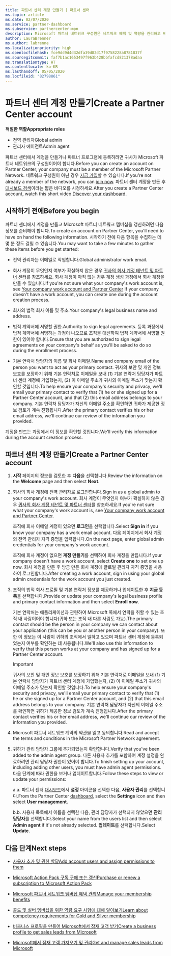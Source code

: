 ```yaml
---
title: 파트너 센터 계정 만들기 | 파트너 센터
ms.topic: article
ms.date: 02/07/2020
ms.service: partner-dashboard
ms.subservice: partnercenter-mpn
description: Microsoft 파트너 네트워크 구성원은 네트워크 혜택 및 역량을 관리하고 비즈니스 프로필을 만들기 위해 파트너 센터 계정을 만들어야 합니다.
author: LauraBrenner
ms.author: labrenne
ms.localizationpriority: high
ms.openlocfilehash: fce9dd9d4d32dfa39d82d17f9758228a8781837f
ms.sourcegitcommit: faf7b1ac1653497f963b428bbfafcd821378adaa
ms.translationtype: HT
ms.contentlocale: ko-KR
ms.lasthandoff: 05/05/2020
ms.locfileid: "82798861"
---
```

# <a name="create-a-partner-center-account"></a><span data-ttu-id="bb176-103">파트너 센터 계정 만들기</span><span class="sxs-lookup"><span data-stu-id="bb176-103">Create a Partner Center account</span></span>

<span data-ttu-id="bb176-104">**적절한 역할**</span><span class="sxs-lookup"><span data-stu-id="bb176-104">**Appropriate roles**</span></span>

- <span data-ttu-id="bb176-105">전역 관리자</span><span class="sxs-lookup"><span data-stu-id="bb176-105">Global admin</span></span>
- <span data-ttu-id="bb176-106">관리자 에이전트</span><span class="sxs-lookup"><span data-stu-id="bb176-106">Admin agent</span></span>

<span data-ttu-id="bb176-107">파트너 센터에서 계정을 만들거나 파트너 프로그램에 등록하려면 귀사가 Microsoft 파트너 네트워크의 구성원이어야 합니다.</span><span class="sxs-lookup"><span data-stu-id="bb176-107">Before you can create an account on Partner Center, your company must be a member of the Microsoft Partner Network.</span></span> <span data-ttu-id="bb176-108">네트워크 구성원이 아닌 경우 [지금 가입](https://partner.microsoft.com/commercial#)할 수 있습니다.</span><span class="sxs-lookup"><span data-stu-id="bb176-108">If you're not already a member of the network, you can [join now](https://partner.microsoft.com/commercial#).</span></span> <span data-ttu-id="bb176-109">파트너 센터 계정을 만든 후 [대시보드 검색](https://vimeo.com/290338211)이라는 짧은 비디오를 시청하세요.</span><span class="sxs-lookup"><span data-stu-id="bb176-109">After you create a Partner Center account, watch this short video [Discover your dashboard](https://vimeo.com/290338211).</span></span>

## <a name="before-you-begin"></a><span data-ttu-id="bb176-110">시작하기 전에</span><span class="sxs-lookup"><span data-stu-id="bb176-110">Before you begin</span></span>

<span data-ttu-id="bb176-111">파트너 센터에서 계정을 만들고 Microsoft 파트너 네트워크 멤버십을 갱신하려면 다음 정보를 준비해야 합니다.</span><span class="sxs-lookup"><span data-stu-id="bb176-111">To create an account on Partner Center, you'll need to have on hand the following information.</span></span> <span data-ttu-id="bb176-112">시작하기 전에 다음 항목을 수집하는 데 몇 분 정도 걸릴 수 있습니다.</span><span class="sxs-lookup"><span data-stu-id="bb176-112">You may want to take a few minutes to gather these items before you get started:</span></span>

-   <span data-ttu-id="bb176-113">전역 관리자는 이메일로 작업합니다.</span><span class="sxs-lookup"><span data-stu-id="bb176-113">Global administrator work email.</span></span>

-   <span data-ttu-id="bb176-114">회사 계정이 무엇인지 여부가 확실하지 않은 경우 [귀사의 회사 계정 테넌트 및 파트너 센터](azure-active-directory-tenants-and-partner-center.md)를 참조하세요. 회사 계정이 아직 없는 경우 계정 생성 과정에서 회사 계정을 만들 수 있습니다.</span><span class="sxs-lookup"><span data-stu-id="bb176-114">If you're not sure what your company's work account is, see [Your company work account and Partner Center](azure-active-directory-tenants-and-partner-center.md) If your company doesn't have a work account, you can create one during the account creation process.</span></span> 

-   <span data-ttu-id="bb176-115">회사의 법적 회사 이름 및 주소.</span><span class="sxs-lookup"><span data-stu-id="bb176-115">Your company's legal business name and address.</span></span>  

-   <span data-ttu-id="bb176-116">법적 계약서에 서명할 권한.</span><span class="sxs-lookup"><span data-stu-id="bb176-116">Authority to sign legal agreements.</span></span> <span data-ttu-id="bb176-117">등록 과정에서 법적 계약서에 서명하는 과정이 나오므로 조직을 대신하여 법적 계약서에 서명할 권한이 있어야 합니다.</span><span class="sxs-lookup"><span data-stu-id="bb176-117">Ensure that you are authorized to sign legal agreements on your company's behalf as you'll be asked to do so during the enrollment process.</span></span>

-   <span data-ttu-id="bb176-118">기본 연락처 담당자의 이름 및 회사 이메일.</span><span class="sxs-lookup"><span data-stu-id="bb176-118">Name and company email of the person you want to act as your primary contact.</span></span> <span data-ttu-id="bb176-119">귀사의 보안 및 개인 정보 보호를 보장하기 위해 기본 연락처로 이메일을 보내 (1) 기본 연락처 담당자가 파트너 센터 계정에 가입했는지, (2) 이 이메일 주소가 귀사의 이메일 주소가 맞는지 확인할 것입니다.</span><span class="sxs-lookup"><span data-stu-id="bb176-119">To help ensure your company's security and privacy, we'll email your primary contact to verify that (1) he or she signed up for a Partner Center account, and that (2) this email address belongs to your company.</span></span> <span data-ttu-id="bb176-120">기본 연락처 담당자가 자신의 이메일 주소를 확인하면 귀하가 제공한 정보 검토가 계속 진행됩니다.</span><span class="sxs-lookup"><span data-stu-id="bb176-120">After the primary contact verifies his or her email address, we'll continue our review of the information you provided.</span></span>

<span data-ttu-id="bb176-121">계정을 만드는 과정에서 이 정보를 확인할 것입니다.</span><span class="sxs-lookup"><span data-stu-id="bb176-121">We'll verify this information during the account creation process.</span></span> 
 
## <a name="create-a-partner-center-account"></a><span data-ttu-id="bb176-122">파트너 센터 계정 만들기</span><span class="sxs-lookup"><span data-stu-id="bb176-122">Create a Partner Center account</span></span>

1.  <span data-ttu-id="bb176-123">**시작** 페이지의 정보를 검토한 후 **다음**을 선택합니다.</span><span class="sxs-lookup"><span data-stu-id="bb176-123">Review the information on the **Welcome** page and then select **Next**.</span></span>

2.  <span data-ttu-id="bb176-124">회사의 회사 계정에 전역 관리자로 로그인합니다.</span><span class="sxs-lookup"><span data-stu-id="bb176-124">Sign in as a global admin to your company's work account.</span></span> <span data-ttu-id="bb176-125">회사 계정이 무엇인지 여부가 확실하지 않은 경우 [귀사의 회사 계정 테넌트 및 파트너 센터](azure-active-directory-tenants-and-partner-center.md)를 참조하세요.</span><span class="sxs-lookup"><span data-stu-id="bb176-125">If you're not sure what your company's work account   is, see [Your company work account and Partner Center](azure-active-directory-tenants-and-partner-center.md).</span></span>

    <span data-ttu-id="bb176-126">조직에 회사 이메일 계정이 있으면 **로그인**을 선택합니다.</span><span class="sxs-lookup"><span data-stu-id="bb176-126">Select **Sign in** if you know your company has a work email account.</span></span> <span data-ttu-id="bb176-127">다음 페이지에서 회사 계정의 전역 관리자 자격 증명을 입력합니다.</span><span class="sxs-lookup"><span data-stu-id="bb176-127">On the next page, enter global admin credentials for your company's work account.</span></span> 

    <span data-ttu-id="bb176-128">조직에 회사 계정이 없으면 **계정 만들기**를 선택하여 회사 계정을 만듭니다.</span><span class="sxs-lookup"><span data-stu-id="bb176-128">If your company doesn't have a work account, select **Create one** to set one up now.</span></span> <span data-ttu-id="bb176-129">회사 계정을 만든 후 방금 만든 회사 계정에 글로벌 관리자 자격 증명을 사용하여 로그인합니다.</span><span class="sxs-lookup"><span data-stu-id="bb176-129">After creating a work account, sign in using your global admin credentials for the work account you just created.</span></span>

3.  <span data-ttu-id="bb176-130">조직의 법적 회사 프로필 및 기본 연락처 정보를 제공하거나 업데이트한 후 **지금 등록**을 선택합니다.</span><span class="sxs-lookup"><span data-stu-id="bb176-130">Provide or update your company's legal business profile and primary contact information and then select **Enroll now**.</span></span> 

    <span data-ttu-id="bb176-131">기본 연락처는 애플리케이션과 관련하여 Microsoft 쪽에서 연락을 취할 수 있는 조직 내 사람이어야 합니다(귀하 또는 조직 내 다른 사람도 가능).</span><span class="sxs-lookup"><span data-stu-id="bb176-131">The primary contact should be the person in your company we can contact about your application (this can be you or another person in your company).</span></span> <span data-ttu-id="bb176-132">또한 이 정보는 이 사람이 귀하의 조직에서 일하고 있으며 파트너 센터 계정에 등록되었는지 여부를 확인하는 데 사용됩니다.</span><span class="sxs-lookup"><span data-stu-id="bb176-132">We'll also use this information to verify that this person works at your company and has signed up for a Partner Center account.</span></span>

    > [!IMPORTANT]  
    > <span data-ttu-id="bb176-133">귀사의 보안 및 개인 정보 보호를 보장하기 위해 기본 연락처로 이메일을 보내 (1) 기본 연락처 담당자가 파트너 센터 계정에 가입했는지, (2) 이 이메일 주소가 귀사의 이메일 주소가 맞는지 확인할 것입니다.</span><span class="sxs-lookup"><span data-stu-id="bb176-133">To help ensure your company's security and privacy, we'll email your primary contact to verify that (1) he or she signed up for a Partner Center account, and (2) that this email address belongs to your company.</span></span> <span data-ttu-id="bb176-134">기본 연락처 담당자가 자신의 이메일 주소를 확인하면 귀하가 제공한 정보 검토가 계속 진행됩니다.</span><span class="sxs-lookup"><span data-stu-id="bb176-134">After the primary contact verifies his or her email address, we'll continue our review of the information you provided.</span></span>

4.  <span data-ttu-id="bb176-135">Microsoft 파트너 네트워크 계약의 약관을 읽고 동의합니다.</span><span class="sxs-lookup"><span data-stu-id="bb176-135">Read and accept the terms and conditions in the Microsoft Partner Network agreement.</span></span> 

5.  <span data-ttu-id="bb176-136">귀하가 관리 담당자 그룹에 추가되었는지 확인합니다.</span><span class="sxs-lookup"><span data-stu-id="bb176-136">Verify that you've been added to the admin agent group.</span></span> <span data-ttu-id="bb176-137">다른 사용자 추가를 포함하여 계정 설정을 완료하려면 관리 담당자 권한이 있어야 합니다.</span><span class="sxs-lookup"><span data-stu-id="bb176-137">To finish setting up your account, including adding other users, you must have admin agent permissions.</span></span> <span data-ttu-id="bb176-138">다음 단계에 따라 권한을 보거나 업데이트합니다.</span><span class="sxs-lookup"><span data-stu-id="bb176-138">Follow these steps to view or update your permissions:</span></span>

    <span data-ttu-id="bb176-139">a.</span><span class="sxs-lookup"><span data-stu-id="bb176-139">a.</span></span> <span data-ttu-id="bb176-140">파트너 센터 [대시보드](https://partner.microsoft.com/dashboard/home**)에서 **설정** 아이콘을 선택한 다음, **사용자 관리**를 선택합니다.</span><span class="sxs-lookup"><span data-stu-id="bb176-140">From the Partner Center [dashboard](https://partner.microsoft.com/dashboard/home**), select the **Settings** icon and then select **User management**.</span></span>  

    <span data-ttu-id="bb176-141">b.</span><span class="sxs-lookup"><span data-stu-id="bb176-141">b.</span></span> <span data-ttu-id="bb176-142">사용자 목록에서 이름을 선택한 다음, 관리 담당자가 선택되지 않았으면 **관리 담당자**를 선택합니다.</span><span class="sxs-lookup"><span data-stu-id="bb176-142">Select your name from the users list and then select **Admin agent** if it's not already selected.</span></span> <span data-ttu-id="bb176-143">**업데이트**를 선택합니다.</span><span class="sxs-lookup"><span data-stu-id="bb176-143">Select **Update**.</span></span>  

## <a name="next-steps"></a><span data-ttu-id="bb176-144">다음 단계</span><span class="sxs-lookup"><span data-stu-id="bb176-144">Next steps</span></span>

-   [<span data-ttu-id="bb176-145">사용자 추가 및 권한 할당</span><span class="sxs-lookup"><span data-stu-id="bb176-145">Add account users and assign permissions to them</span></span>](create-user-accounts-and-set-permissions.md)

-   [<span data-ttu-id="bb176-146">Microsoft Action Pack 구독 구매 또는 갱신</span><span class="sxs-lookup"><span data-stu-id="bb176-146">Purchase or renew a subscription to Microsoft Action Pack</span></span>](mpn-get-action-pack.md)

-   [<span data-ttu-id="bb176-147">Microsoft 파트너 네트워크 멤버십 혜택 관리</span><span class="sxs-lookup"><span data-stu-id="bb176-147">Manage your membership benefits</span></span>](manage-your-partner-network-benefits.md)

-   [<span data-ttu-id="bb176-148">골드 및 실버 멤버십을 위한 역량 요구 사항에 대해 알아보기</span><span class="sxs-lookup"><span data-stu-id="bb176-148">Learn about competency requirements for Gold and Silver membership</span></span>](https://partner.microsoft.com/membership/competencies)

-   [<span data-ttu-id="bb176-149">비즈니스 프로필을 만들어 Microsoft에서 잠재 고객 받기</span><span class="sxs-lookup"><span data-stu-id="bb176-149">Create a business profile to get sales leads from Microsoft</span></span>](create-a-marketing-profile.md)

-   [<span data-ttu-id="bb176-150">Microsoft에서 잠재 고객 가져오기 및 관리</span><span class="sxs-lookup"><span data-stu-id="bb176-150">Get and manage sales leads from Microsoft</span></span>](responding-to-referrals.md)